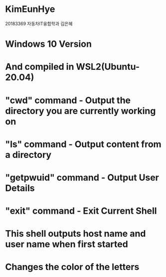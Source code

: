 # KimEunHye
20183369 자동차IT융합학과 김은혜

# <OS Environment>
# Windows 10 Version
# And compiled in WSL2(Ubuntu-20.04)

# <Additional commands>
# "cwd" command - Output the directory you are currently working on
# "ls" command - Output content from a directory
# "getpwuid" command - Output User Details
# "exit" command - Exit Current Shell

# <Additional Elements>
# This shell outputs host name and user name when first started
# Changes the color of the letters

